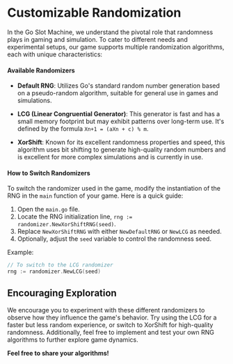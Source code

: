 # Customizable Randomization

In the Go Slot Machine, we understand the pivotal role that randomness plays in gaming and simulation. To cater to different needs and experimental setups, our game supports multiple randomization algorithms, each with unique characteristics:

#### Available Randomizers

- **Default RNG**: Utilizes Go's standard random number generation based on a pseudo-random algorithm, suitable for general use in games and simulations.

- **LCG (Linear Congruential Generator)**: This generator is fast and has a small memory footprint but may exhibit patterns over long-term use. It's defined by the formula `Xn+1 = (aXn + c) % m`.

- **XorShift**: Known for its excellent randomness properties and speed, this algorithm uses bit shifting to generate high-quality random numbers and is excellent for more complex simulations and is currently in use.

#### How to Switch Randomizers

To switch the randomizer used in the game, modify the instantiation of the RNG in the `main` function of your game. Here is a quick guide:

1. Open the `main.go` file.
2. Locate the RNG initialization line, `rng := randomizer.NewXorShiftRNG(seed)`.
3. Replace `NewXorShiftRNG` with either `NewDefaultRNG` or `NewLCG` as needed.
4. Optionally, adjust the `seed` variable to control the randomness seed.

Example:
```go
// To switch to the LCG randomizer
rng := randomizer.NewLCG(seed)
``` 

## Encouraging Exploration

We encourage you to experiment with these different randomizers to observe how they influence the game's behavior. Try using the LCG for a faster but less random experience, or switch to XorShift for high-quality randomness. Additionally, feel free to implement and test your own RNG algorithms to further explore game dynamics.

**Feel free to share your algorithms!**